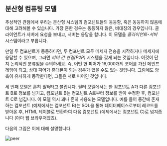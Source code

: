 ## 분산형 컴퓨팅 모델

추상적인 관점에서 우리는 분산형 시스템의 컴포넌트들의 동등함, 혹은 동등하지 않음에 대해 고려해볼 수 있습니다. 가장 흔한 경우는 동등하지 않은, 비대칭의 경우입니다. 클라이언트가 서버에 요청을 보내고, 서버는 응답을 합니다. 이 모델을 *클라이언트-서버* 시스템이라고 부릅니다.

만일 두 컴포넌트가 동등하다면, 두 컴포넌트 모두 메세지 전송을 시작하거나 메세지에 응답할 수 있으며, 그러면 *피어 간 연결(P2P)* 시스템을 갖게 되는 것입니다. 이것이 단지 논리적인 분류임을 주의하세요. 즉, 어떤 한 피어가 16,000개의 코어를 가진 메인프레임이 되고, 상대 피어가 휴대폰이 되는 경우가 있을 수도 있는 것입니다. 그럼에도 양측이 유사하게 동작한다면, 그들은 서로 피어인 것입니다.

세 번째 모델은 흔히 *필터*라고 불립니다. 필터 모델에서는 한 컴포넌트 A가 다른 컴포넌트 B로 정보를 넘기고, 컴포넌트 B는 컴포넌트 A로부터 정보를 받아 수정한 후, 컴포넌트 C로 넘깁니다. 이 모델 역시 꽤나 흔히 사용되는 모델입니다. 예를 들어 중간에 존재하는 컴포넌트 (예제에서는 컴포넌트 B)는 SQL을 통해 데이터베이스로부터 레코드를 받아온 후, HTML 테이블로 변환하여 다음 컴포넌트 (예제에서는 컴포넌트 C)로 넘겨줍니다 (아마 웹 브라우저겠죠).

다음의 그림은 이에 대해 설명합니다.

![peer](../assets/peer.gif)